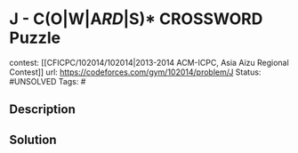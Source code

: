 # J - C(O|W|A*RD*|S)* CROSSWORD Puzzle

contest: [[CFICPC/102014/102014|2013-2014 ACM-ICPC, Asia Aizu Regional Contest]]
url: https://codeforces.com/gym/102014/problem/J
Status: #UNSOLVED
Tags: #

## Description

## Solution

